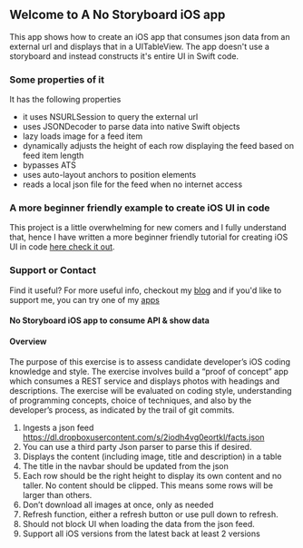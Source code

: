 
## Welcome to A No Storyboard iOS app

This app shows how to create an iOS app that consumes json data from an external url and displays that in a UITableView. The app doesn't use a storyboard and instead constructs it's entire UI in Swift code.

### Some properties of it

It has the following properties 

- it uses NSURLSession to query the external url
- uses JSONDecoder to parse data into native Swift objects
- lazy loads image for a feed item
- dynamically adjusts the height of each row displaying the feed based on feed item length
- bypasses ATS
- uses auto-layout anchors to position elements
- reads a local json file for the feed when no internet access

### A more beginner friendly example to create iOS UI in code
This project is a little overwhelming for new comers and I fully understand that, hence I have written a more beginner friendly tutorial for creating iOS UI in code [here check it out](https://mydaytodo.com/ios-app-no-storyboard-how-to/).


### Support or Contact
Find it useful? For more useful info, checkout my [blog](https://mydaytodo.com/blog) and if you'd like to support me, you can try one of my [apps](https://mydaytodo.com/apps)



#### No Storyboard iOS app to consume API & show data
#### Overview

The purpose of this exercise is to assess candidate developer’s iOS coding knowledge and style. The exercise involves build a “proof of concept” app which consumes a REST service and displays photos with headings and descriptions. The exercise will be evaluated on coding style, understanding of programming concepts, choice of techniques, and also by the developer’s process, as indicated by the trail of git commits.

1.  Ingests a json feed https://dl.dropboxusercontent.com/s/2iodh4vg0eortkl/facts.json
2.  You can use a third party Json parser to parse this if desired.
3.  Displays the content (including image, title and description) in a table
4.  The title in the navbar should be updated from the json
5.  Each row should be the right height to display its own content and no taller. No content should be clipped. This means some rows will be larger than others.
6.  Don’t download all images at once, only as needed
7.  Refresh function, either a refresh button or use pull down to refresh.
8.  Should not block UI when loading the data from the json feed.
9.  Support all iOS versions from the latest back at least 2 versions


